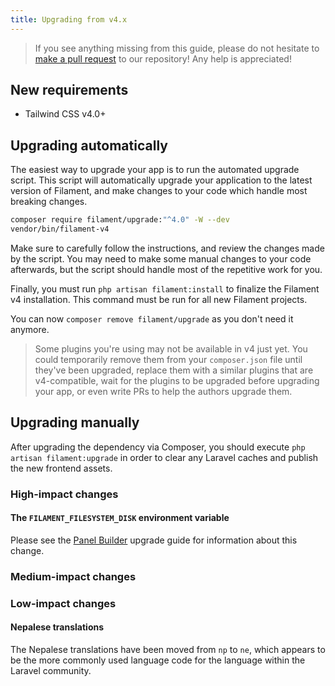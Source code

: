 ```yaml
---
title: Upgrading from v4.x
---
```


> If you see anything missing from this guide, please do not hesitate to [make a pull request](https://github.com/filamentphp/filament/edit/4.x/packages/notifications/docs/07-upgrade-guide.md) to our repository! Any help is appreciated!

## New requirements

- Tailwind CSS v4.0+

## Upgrading automatically

The easiest way to upgrade your app is to run the automated upgrade script. This script will automatically upgrade your application to the latest version of Filament, and make changes to your code which handle most breaking changes.

```bash
composer require filament/upgrade:"^4.0" -W --dev
vendor/bin/filament-v4
```

Make sure to carefully follow the instructions, and review the changes made by the script. You may need to make some manual changes to your code afterwards, but the script should handle most of the repetitive work for you.

Finally, you must run `php artisan filament:install` to finalize the Filament v4 installation. This command must be run for all new Filament projects.

You can now `composer remove filament/upgrade` as you don't need it anymore.

> Some plugins you're using may not be available in v4 just yet. You could temporarily remove them from your `composer.json` file until they've been upgraded, replace them with a similar plugins that are v4-compatible, wait for the plugins to be upgraded before upgrading your app, or even write PRs to help the authors upgrade them.

## Upgrading manually

After upgrading the dependency via Composer, you should execute `php artisan filament:upgrade` in order to clear any Laravel caches and publish the new frontend assets.

### High-impact changes

#### The `FILAMENT_FILESYSTEM_DISK` environment variable

Please see the [Panel Builder](../panels/upgrade-guide#the-filament_filesystem_disk-environment-variable) upgrade guide for information about this change.

### Medium-impact changes

### Low-impact changes

#### Nepalese translations

The Nepalese translations have been moved from `np` to `ne`, which appears to be the more commonly used language code for the language within the Laravel community. 
